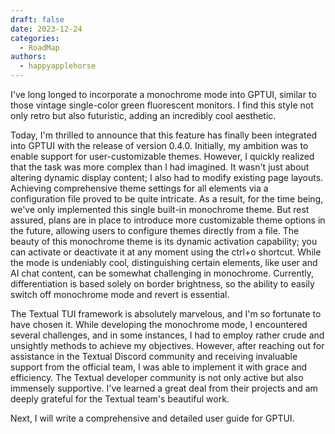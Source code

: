 ```yaml
---
draft: false
date: 2023-12-24
categories:
  - RoadMap
authors:
  - happyapplehorse
---
```



I've long longed to incorporate a monochrome mode into GPTUI, similar to those vintage single-color green
fluorescent monitors. I find this style not only retro but also futuristic, adding an incredibly cool aesthetic.

Today, I'm thrilled to announce that this feature has finally been integrated into GPTUI with the release of
version 0.4.0. Initially, my ambition was to enable support for user-customizable themes. However, I quickly
realized that the task was more complex than I had imagined. It wasn't just about altering dynamic display
content; I also had to modify existing page layouts. Achieving comprehensive theme settings for all elements
via a configuration file proved to be quite intricate. As a result, for the time being, we've only implemented
this single built-in monochrome theme. But rest assured, plans are in place to introduce more customizable theme
options in the future, allowing users to configure themes directly from a file. The beauty of this monochrome
theme is its dynamic activation capability; you can activate or deactivate it at any moment using the ctrl+o
shortcut. While the mode is undeniably cool, distinguishing certain elements, like user and AI chat content,
can be somewhat challenging in monochrome. Currently, differentiation is based solely on border brightness,
so the ability to easily switch off monochrome mode and revert is essential.

The Textual TUI framework is absolutely marvelous, and I'm so fortunate to have chosen it. While developing the
monochrome mode, I encountered several challenges, and in some instances, I had to employ rather crude and
unsightly methods to achieve my objectives. However, after reaching out for assistance in the Textual Discord
community and receiving invaluable support from the official team, I was able to implement it with grace and
efficiency. The Textual developer community is not only active but also immensely supportive. I've learned a
great deal from their projects and am deeply grateful for the Textual team's beautiful work.

Next, I will write a comprehensive and detailed user guide for GPTUI.
